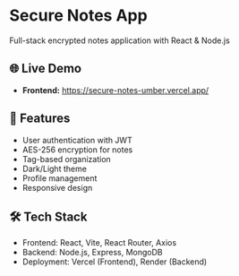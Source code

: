 # Secure Notes App

Full-stack encrypted notes application with React & Node.js

## 🌐 Live Demo
- **Frontend:** https://secure-notes-umber.vercel.app/

## 🚀 Features
- User authentication with JWT
- AES-256 encryption for notes
- Tag-based organization
- Dark/Light theme
- Profile management
- Responsive design

## 🛠️ Tech Stack
- Frontend: React, Vite, React Router, Axios
- Backend: Node.js, Express, MongoDB
- Deployment: Vercel (Frontend), Render (Backend)
